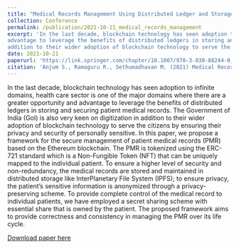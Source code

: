 ```yaml
---
title: "Medical Records Management Using Distributed Ledger and Storage"
collection: Conference
permalink: /publication/2021-10-21_medical_records_management
excerpt: 'In the last decade, blockchain technology has seen adoption to infinite domains, health care sector is one of the major domains where there are a greater opportunity and 
advantage to leverage the benefits of distributed ledgers in storing and securing patient medical records. The Government of India (GoI) is also very keen on digitization in 
addition to their wider adoption of blockchain technology to serve the citizens by ensuring their privacy and security of personally sensitive.'
date: 2021-10-21
paperurl: 'https://link.springer.com/chapter/10.1007/978-3-030-88244-0_6'
citation: 'Anjum S., Ramaguru R., Sethumadhavan M. (2021) Medical Records Management Using Distributed Ledger and Storage. In: Singh M., Tyagi V., Gupta P.K., Flusser J., Ören T., Sonawane V.R. (eds) Advances in Computing and Data Sciences. ICACDS 2021. Communications in Computer and Information Science, vol 1441. Springer, Cham.'
---
```

In the last decade, blockchain technology has seen adoption to infinite domains, health care sector is one of the major domains where there are a greater opportunity and 
advantage to leverage the benefits of distributed ledgers in storing and securing patient medical records. The Government of India (GoI) is also very keen on digitization in 
addition to their wider adoption of blockchain technology to serve the citizens by ensuring their privacy and security of personally sensitive. In this paper, we propose a 
framework for the secure management of patient medical records (PMR) based on the Ethereum blockchain. The PMR is tokenized using the ERC-721 standard which is a Non-Fungible 
Token (NFT) that can be uniquely mapped to the individual patient. To ensure a higher level of security and non-redundancy, the medical records are stored and maintained in 
distributed storage like InterPlanetary File System (IPFS); to ensure privacy, the patient’s sensitive information is anonymized through a privacy-preserving scheme. To provide 
complete control of the medical record to individual patients, we have employed a secret sharing scheme with essential share that is owned by the patient. The proposed framework
aims to provide correctness and consistency in managing the PMR over its life cycle.

[Download paper here](https://link.springer.com/chapter/10.1007/978-3-030-88244-0_6)

